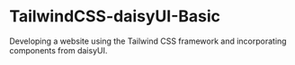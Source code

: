 # TailwindCSS-daisyUI-Basic
Developing a website using the Tailwind CSS framework and incorporating components from daisyUI.
